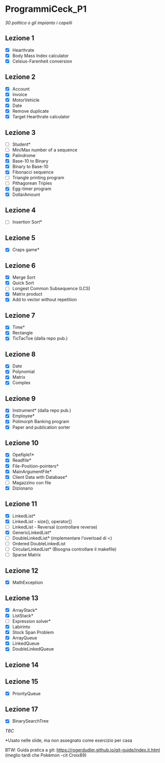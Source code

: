# ProgrammiCeck_P1
_30 politico o gli impianto i capelli_


Lezione 1
-
 - [X] Hearthrate
 - [X] Body Mass Index calculator
 - [X] Celsius-Farenheit conversion

Lezione 2
-
 - [X] Account
 - [X] Invoice
 - [X] MotorVehicle
 - [X] Date
 - [X] Remove duplicate
 - [X] Target Hearthrate calculator

Lezione 3
-
 - [ ] Student*
 - [ ] Min/Max number of a sequence
 - [X] Palindrome
 - [X] Base-10 to Binary
 - [X] Binary to Base-10
 - [X] Fibonacci sequence
 - [ ] Triangle printing program
 - [ ] Pithagorean Triples
 - [X] Egg-timer program
 - [X] DollarAmount

Lezione 4
-
 - [ ] Insertion Sort*

Lezione 5
-
 - [X] Craps game*

Lezione 6
-
 - [X] Merge Sort
 - [X] Quick Sort
 - [ ] Longest Common Subsequence (LCS)
 - [X] Matrix product
 - [X] Add to vector without repetition

Lezione 7
-
 - [X] Time*
 - [X] Rectangle
 - [X] TicTacToe (dalla repo pub.)

Lezione 8
-
 - [X] Date
 - [X] Polynomial
 - [X] Matrix
 - [X] Complex

Lezione 9
-
 - [X] Instrument* (dalla repo pub.)
 - [X] Employee*
 - [X] Polimorph Banking program
 - [X] Paper and publication sorter

Lezione 10
-
 - [X] Opefiple1*
 - [X] Readfile*
 - [X] File-Position-pointers*
 - [X] MainArgumentFile*
 - [X] Client Data with Database*
 - [ ] Magazzino con file
 - [X] Dizionario

Lezione 11
-
- [X] LinkedList*
- [X] LinkedList - size(), operator[]
- [ ] LinkedList - Reversal (controllare reverse)
- [X] GenericLinkedList*
- [ ] DoubleLinkedList* (implementare l'overload di <)
- [ ] Ordered DoubleLinkedList
- [ ] CircularLinkedList* (Bisogna controllare il makefile)
- [ ] Sparse Matrix

Lezione 12
-
- [X] MathException

Lezione 13
-
- [X] ArrayStack*
- [X] ListStack*
- [ ] Expression solver*
- [X] Labirinto
- [X] Stock Span Problem
- [X] ArrayQueue
- [X] LinkedQueue
- [X] DoubleLinkedQueue

Lezione 14
-

 Lezione 15
-

- [X] PriorityQueue
 
 Lezione 17
-

- [X] BinarySearchTree
 

 _TBC_
 

*Usato nelle slide, ma non assegnato come esercizio per casa

BTW:
Guida pratica a git: https://rogerdudler.github.io/git-guide/index.it.html (meglio tardi che Pokèmon -cit Croix89)

